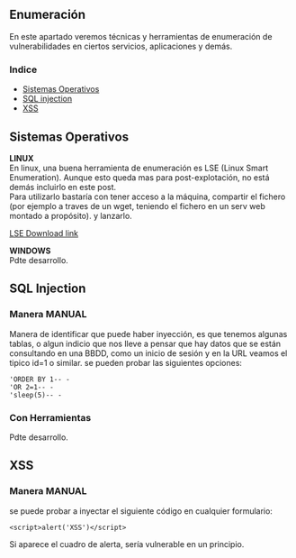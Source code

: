 ## Enumeración
En este apartado veremos técnicas y herramientas de enumeración de vulnerabilidades en ciertos servicios, aplicaciones y demás.  

### Indice
- [Sistemas Operativos](#sis)
- [SQL injection](#sqlinjection)
- [XSS](#xss)

<a name="sis"></a>
## Sistemas Operativos

**LINUX**  
En linux, una buena herramienta de enumeración es LSE (Linux Smart Enumeration). Aunque esto queda mas para post-explotación, no está demás incluirlo en este post.  
Para utilizarlo bastaría con tener acceso a la máquina, compartir el fichero (por ejemplo a traves de un wget, teniendo el fichero en un serv web montado a propósito). y lanzarlo.  

<a href="https://github.com/diego-treitos/linux-smart-enumeration">LSE Download link</a>

**WINDOWS**  
Pdte desarrollo.  







<a name="sqlinjection"></a>
## SQL Injection
### Manera MANUAL
Manera de identificar que puede haber inyección, es que tenemos algunas tablas, o algun indicio que nos lleve a pensar que hay datos que se están consultando en una BBDD, como un inicio de sesión y en la URL veamos el tipico id=1 o similar.
se pueden probar las siguientes opciones:  
```
'ORDER BY 1-- -
'OR 2=1-- -
'sleep(5)-- -
```


### Con Herramientas
Pdte desarrollo.  






<a name="xss"></a>
## XSS
### Manera MANUAL
se puede probar a inyectar el siguiente código en cualquier formulario: 
```
<script>alert('XSS')</script>
```
Si aparece el cuadro de alerta, sería vulnerable en un principio.
